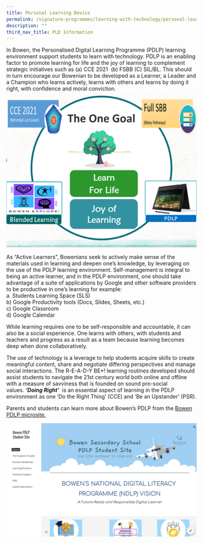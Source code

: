 ```yaml
---
title: Personal Learning Device
permalink: /signature-programmes/learning-with-technology/personal-learning-device/
description: ""
third_nav_title: PLD Information
---
```

In Bowen, the Personalised Digital Learning Programme (PDLP) learning environment support students to learn with technology. PDLP is an enabling factor to promote learning for life and the joy of learning to complement strategic initiatives such as (a) CCE 2021&nbsp; (b) FSBB (C) SIL/BL. This should in turn encourage our Bowenian to be developed as a Learner, a Leader and a Champion who learns actively, learns with others and learns by doing it right, with confidence and moral conviction.
![](/images/Signature%20Programmes/Learning%20With%20Technology/Learning%20with%20technology%201.png)
		 
As “Active Learners”, Bowenians seek to actively make sense of the materials used in learning and deepen one’s knowledge, by leveraging on the use of the PDLP learning environment.&nbsp;Self-management is integral to being an active learner, and in the PDLP environment, one should take advantage of a suite of applications by Google and other software providers to be productive in one’s learning for example:  <br>
a. Students Learning Space (SLS)  <br>
b) Google Productivity tools (Docs, Slides, Sheets, etc.)  <br>
c) Google Classroom  <br>
d) Google Calendar

While learning requires one to be self-responsible and accountable, it can also be a social experience. One learns with others, with students and teachers and progress as a result as a team because learning becomes deep when done collaboratively.

The use of technology is a leverage to help students acquire skills to create meaningful content, share and negotiate differing perspectives and manage social interactions. The R-E-A-D-Y BE\*! learning routines developed should assist students to navigate the 21st century world both online and offline with a measure of savviness that is founded on sound pro-social values.&nbsp;**_‘Doing Right’_**&nbsp;&nbsp;is an essential aspect of learning in the PDLP environment as one ‘Do the Right Thing’ (CCE) and ‘Be an Upstander’ (PSR).

Parents and students can learn more about Bowen’s PDLP from the [Bowen PDLP microsite.](https://go.gov.sg/pdlp-studentmicrosite)

<a href="https://go.gov.sg/pdlp-studentmicrosite"><img src="/images/Signature%20Programmes/Learning%20With%20Technology/pld%20microsite.jpg"></a>

